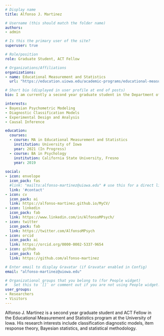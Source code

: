 ```yaml
---
# Display name
title: Alfonso J. Martinez

# Username (this should match the folder name)
authors:
- admin

# Is this the primary user of the site?
superuser: true

# Role/position
role: Graduate Student, ACT Fellow

# Organizations/Affiliations
organizations:
- name: Educational Measurement and Statistics
  url: "https://education.uiowa.edu/academic-programs/educational-measurement-and-statistics"

# Short bio (displayed in user profile at end of posts)
bio: I am currently a second year graduate student in the Department of Psychological and Quantitative Foundations in the College of Education at the University of Iowa. My current research interest is in the development and application of latent variable models for educational assessment and psychological measurement. I am also interested in identification of bias in randomized and non-randomized (observational) studies. 

interests:
- Bayesian Psychometric Modeling
- Diagnostic Classification Models
- Experimental Design and Analysis
- Causal Inference

education:
  courses:
  - course: MA in Educational Measurement and Statistics
    institution: University of Iowa
    year: 2021 (In Progress)
  - course: BA in Psychology
    institution: California State University, Fresno
    year: 2019
    
social:
- icon: envelope
  icon_pack: fas
  #link: "mailto:alfonso-martinez@uiowa.edu" # use this for a direct link
  link: '#contact'
- icon: cv
  icon_pack: ai
  link: https://alfonso-martinez.github.io/MyCV/
- icon: linkedin
  icon_pack: fab
  link: https://www.linkedin.com/in/AlfonsoMPsych/
- icon: twitter
  icon_pack: fab
  link: https://twitter.com/AlfonsoMPsych
- icon: orcid
  icon_pack: ai
  link: https://orcid.org/0000-0002-5337-9654
- icon: github
  icon_pack: fab
  link: https://github.com/alfonso-martinez

# Enter email to display Gravatar (if Gravatar enabled in Config)
email: "alfonso-martinez@uiowa.edu"

# Organizational groups that you belong to (for People widget)
#   Set this to `[]` or comment out if you are not using People widget.
user_groups:
- Researchers
- Visitors
---
```


Alfonso J. Martinez is a second year graduate student and ACT Fellow in the Educational Measurement and Statistics program at the University of Iowa. His research interests include classification diagnostic models, item response theory, Bayesian statistics, and statistical methodology. 
